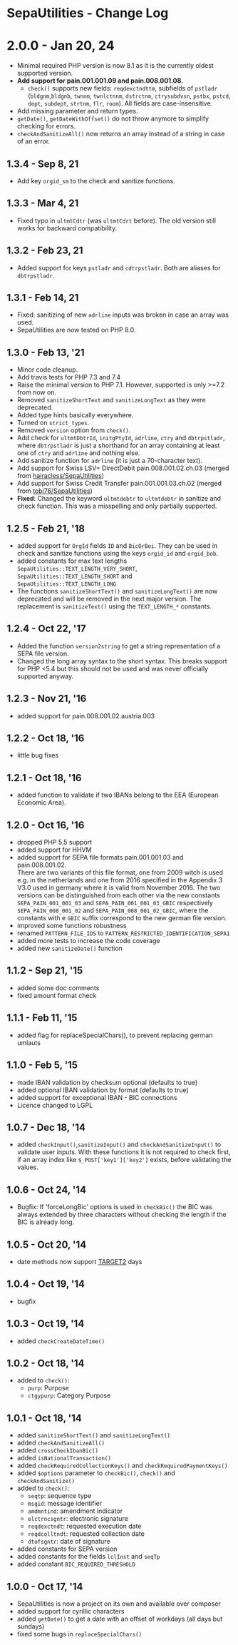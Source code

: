 SepaUtilities - Change Log
===============

# 2.0.0 - Jan 20, 24
 - Minimal required PHP version is now 8.1 as it is the currently oldest supported version.
 - **Add support for pain.001.001.09 and pain.008.001.08.**
   - `check()` supports new fields: `reqdexctndttm`, subfields of `pstladr` (`bldgnm`,`bldgnb`, `twnnm`, `twnlctnnm`, `dstrctnm`, 
    `ctrysubdvsn`, `pstbx`, `pstcd`, `dept`, `subdept`, `strtnm`, `flr`, `room`). All fields are case-insensitive.
 - Add missing parameter and return types.
 - `getDate()`, `getDateWithOffset()` do not throw anymore to simplify checking for errors.
 - `checkAndSanitizeAll()` now returns an array instead of a string in case of an error.

## 1.3.4 - Sep 8, 21
- Add key `orgid_sm` to the check and sanitize functions.

## 1.3.3 - Mar 4, 21
- Fixed typo in `ultmtCdtr` (was `ultmtCdrt` before). The old version still works for backward compatibility. 

## 1.3.2 - Feb 23, 21
- Added support for keys `pstladr` and `cdtrpstladr`. Both are aliases for `dbtrpstladr`.

## 1.3.1 - Feb 14, 21
- Fixed: sanitizing of new `adrline` inputs was broken in case an array was used.
- SepaUtilities are now tested on PHP 8.0.

## 1.3.0 - Feb 13, '21
- Minor code cleanup.
- Add travis tests for PHP 7.3 and 7.4
- Raise the minimal version to PHP 7.1. However, supported is only >=7.2 from now on.
- Removed `sanitizeShortText` and `sanitizeLongText` as they were deprecated.
- Added type hints basically everywhere.
- Turned on `strict_types`.
- Removed `version` option from `check()`.
- Add check for `ultmtDbtrId`, `initgPtyId`, `adrline`, `ctry` and `dbtrpstladr`, where 
  `dbtrpstladr` is just a shorthand for an array containing at least one of `ctry` and 
  `adrline` and nothing else.
- Add sanitize function for `adrline` (it is just a 70-character text).
- Add support for Swiss LSV+ DirectDebit pain.008.001.02.ch.03 (merged from [hairacless/SepaUtilities](https://github.com/hairacless/SepaUtilities))
- Add support for Swiss Credit Transfer pain.001.001.03.ch.02 (merged from [tobi76/SepaUtilities](https://github.com/tobi76/SepaUtilities))
- **Fixed**: Changed the keyword `ultmtdebtr` to `ultmtdebtr` in sanitize and check function.
This was a misspelling and only partially supported.

## 1.2.5 - Feb 21, '18
- added support for `OrgId` fields `ID` and `BicOrBei`. They can be used in check and sanitize
functions using the keys `orgid_id` and `orgid_bob`.
- added constants for max text lengths `SepaUtilities::TEXT_LENGTH_VERY_SHORT`, 
`SepaUtilities::TEXT_LENGTH_SHORT` and `SepaUtilities::TEXT_LENGTH_LONG`
- The functions `sanitizeShortText()` and `sanitizeLongText()` are now deprecated and will be
removed in the next major version. The replacement is `sanitizeText()` using the `TEXT_LENGTH_*` 
constants.

## 1.2.4 - Oct 22, '17
- Added the function `version2string` to get a string representation
of a SEPA file version.
- Changed the long array syntax to the short syntax.
This breaks support for PHP <5.4 but this should not be used
and was never officially supported anyway.

## 1.2.3 - Nov 21, '16
- added support for pain.008.001.02.austria.003

## 1.2.2 - Oct 18, '16
- little bug fixes

## 1.2.1 - Oct 18, '16
- added function to validate if two IBANs belong to the EEA (European Economic Area).

## 1.2.0 - Oct 16, '16
- dropped PHP 5.5 support
- added support for HHVM
- added support for SEPA file formats pain.001.001.03 and pain.008.001.02.<br>
 There are two variants of this file format, one from 2009 witch is used e.g. in the netherlands
 and one from 2016 specified in the Appendix 3 V3.0 used in germany where it is valid from 
 November 2016. The two versions can be distinguished from each other via the new constants
 `SEPA_PAIN_001_001_03` and `SEPA_PAIN_001_001_03_GBIC` respectively `SEPA_PAIN_008_001_02` 
 and `SEPA_PAIN_008_001_02_GBIC`, where the constants with e `GBIC` suffix correspond to the new
 german file version.
- improved some functions robustness
- renamed `PATTERN_FILE_IDS` to `PATTERN_RESTRICTED_IDENTIFICATION_SEPA1`
- added more tests to increase the code coverage
- added new `sanitizeDate()` function


## 1.1.2 - Sep 21, '15
- added some doc comments
- fixed amount format check

## 1.1.1 - Feb 11, '15
- added flag for replaceSpecialChars(), to prevent replacing german umlauts

## 1.1.0 - Feb 5, '15
- made IBAN validation by checksum optional (defaults to true)
- added optional IBAN validation by format (defaults to true)
- added support for exceptional IBAN - BIC connections
- Licence changed to LGPL

## 1.0.7 - Dec 18, '14
- added `checkInput()`,`sanitizeInput()` and `checkAndSanitizeInput()` to validate user inputs.
With these functions it is not required to check first, if an array index like `$_POST['key1']['key2']` 
exists, before validating the values.

## 1.0.6 - Oct 24, '14
- Bugfix: If 'forceLongBic' options is used in `checkBic()` the BIC was always extended by three
characters without checking the length if the BIC is already long.

## 1.0.5 - Oct 20, '14
- date methods now support [TARGET2](http://en.wikipedia.org/wiki/TARGET2#TARGET2_holidays) days

## 1.0.4 - Oct 19, '14
- bugfix

## 1.0.3 - Oct 19, '14
- added `checkCreateDateTime()`

## 1.0.2 - Oct 18, '14
- added to `check()`:
  - `purp`: Purpose
  - `ctgypurp`: Category Purpose
  
## 1.0.1 - Oct 18, '14
- added `sanitizeShortText()` and `sanitizeLongText()`
- added `checkAndSanitizeAll()`
- added `crossCheckIbanBic()`
- added `isNationalTransaction()`
- added `checkRequiredCollectionKeys()` and `checkRequiredPaymentKeys()`
- added `$options` parameter to `checkBic()`, `check()` and `checkAndSanitize()`
- added to `check()`:
  - `seqtp`: sequence type
  - `msgid`: message identifier
  - `amdmntind`: amendment indicator
  - `elctrncsgntr`: electronic signature
  - `reqdexctndt`: requested execution date
  - `reqdcolltndt`: requested collection date
  - `dtofsgntr`: date of signature
- added constants for SEPA version
- added constants for the fields `lclInst` and `seqTp`
- added constant `BIC_REQUIRED_THRESHOLD`

## 1.0.0 - Oct 17, '14
- SepaUtilities is now a project on its own and available over composer
- added support for cyrillic characters
- added `getDate()` to get a date with an offset of workdays (all days but sundays)
- fixed some bugs in `replaceSpecialChars()`

